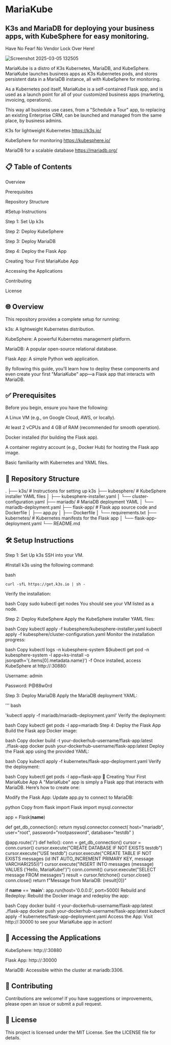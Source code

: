 # MariaKube
## K3s and MariaDB for deploying your business apps, with KubeSphere for easy monitoring.
Have No Fear! No Vendor Lock Over Here!

![Screenshot 2025-03-05 132505](https://github.com/user-attachments/assets/3535a08a-6503-4caa-a13c-0fd8d65e89bd)


MariaKube is a distro of K3s Kubernetes, MariaDB, and KubeSphere. MariaKube launches business apps as K3s Kubernetes pods, and stores persistent data in a MariaDB instance, all with KubeSphere for monitoring. 

As a Kubernetes pod itself, MariaKube is a self-contained Flask app, and is used as a launch point for all of your customized business apps (marketing, invoicing, operations). 

This way all business use cases, from a "Schedule a Tour" app, to replacing an existing Enterprise CRM, can be launched and managed from the same place, by business admins.

K3s for lightweight Kubernetes
https://k3s.io/

KubeSphere for monitoring
https://kubesphere.io/

MariaDB for a scalable database
https://mariadb.org/


## 📋 Table of Contents
Overview

Prerequisites

Repository Structure

#Setup Instructions

Step 1: Set Up k3s

Step 2: Deploy KubeSphere

Step 3: Deploy MariaDB

Step 4: Deploy the Flask App

Creating Your First MariaKube App

Accessing the Applications

Contributing

License

## 🌐 Overview
This repository provides a complete setup for running:

k3s: A lightweight Kubernetes distribution.

KubeSphere: A powerful Kubernetes management platform.

MariaDB: A popular open-source relational database.

Flask App: A simple Python web application.

By following this guide, you'll learn how to deploy these components and even create your first "MariaKube" app—a Flask app that interacts with MariaDB.

## ✅ Prerequisites
Before you begin, ensure you have the following:

A Linux VM (e.g., on Google Cloud, AWS, or locally).

At least 2 vCPUs and 4 GB of RAM (recommended for smooth operation).

Docker installed (for building the Flask app).

A container registry account (e.g., Docker Hub) for hosting the Flask app image.

Basic familiarity with Kubernetes and YAML files.

## 📂 Repository Structure


.
├── k3s/                          # Instructions for setting up k3s
├── kubesphere/                   # KubeSphere installer YAML files
│   ├── kubesphere-installer.yaml
│   └── cluster-configuration.yaml
├── mariadb/                      # MariaDB deployment YAML
│   └── mariadb-deployment.yaml
├── flask-app/                    # Flask app source code and Dockerfile
│   ├── app.py
│   ├── Dockerfile
│   └── requirements.txt
├── kubernetes/                   # Kubernetes manifests for the Flask app
│   └── flask-app-deployment.yaml
└── README.md                     


## 🛠️ Setup Instructions
Step 1: Set Up k3s
SSH into your VM.

#Install k3s using the following command:

bash

``curl -sfL https://get.k3s.io | sh - ``

Verify the installation:

bash
Copy
sudo kubectl get nodes
You should see your VM listed as a node.

Step 2: Deploy KubeSphere
Apply the KubeSphere installer YAML files:

bash
Copy
kubectl apply -f kubesphere/kubesphere-installer.yaml
kubectl apply -f kubesphere/cluster-configuration.yaml
Monitor the installation progress:

bash
Copy
kubectl logs -n kubesphere-system $(kubectl get pod -n kubesphere-system -l app=ks-install -o jsonpath='{.items[0].metadata.name}') -f
Once installed, access KubeSphere at http://<VM-IP>:30880:

Username: admin

Password: P@88w0rd

Step 3: Deploy MariaDB
Apply the MariaDB deployment YAML:

''' bash

'kubectl apply -f mariadb/mariadb-deployment.yaml'
Verify the deployment:

bash
Copy
kubectl get pods -l app=mariadb
Step 4: Deploy the Flask App
Build the Flask app Docker image:

bash
Copy
docker build -t your-dockerhub-username/flask-app:latest ./flask-app
docker push your-dockerhub-username/flask-app:latest
Deploy the Flask app using the provided YAML:

bash
Copy
kubectl apply -f kubernetes/flask-app-deployment.yaml
Verify the deployment:

bash
Copy
kubectl get pods -l app=flask-app
🌟 Creating Your First MariaKube App
A "MariaKube" app is simply a Flask app that interacts with MariaDB. Here’s how to create one:

Modify the Flask App:
Update app.py to connect to MariaDB:

python
Copy
from flask import Flask
import mysql.connector

app = Flask(__name__)

def get_db_connection():
    return mysql.connector.connect(
        host="mariadb",
        user="root",
        password="rootpassword",
        database="testdb"
    )

@app.route('/')
def hello():
    conn = get_db_connection()
    cursor = conn.cursor()
    cursor.execute("CREATE DATABASE IF NOT EXISTS testdb")
    cursor.execute("USE testdb")
    cursor.execute("CREATE TABLE IF NOT EXISTS messages (id INT AUTO_INCREMENT PRIMARY KEY, message VARCHAR(255))")
    cursor.execute("INSERT INTO messages (message) VALUES ('Hello, MariaKube!')")
    conn.commit()
    cursor.execute("SELECT message FROM messages")
    result = cursor.fetchone()
    cursor.close()
    conn.close()
    return f"Message from MariaDB: {result[0]}"

if __name__ == '__main__':
    app.run(host='0.0.0.0', port=5000)
Rebuild and Redeploy:
Rebuild the Docker image and redeploy the app:

bash
Copy
docker build -t your-dockerhub-username/flask-app:latest ./flask-app
docker push your-dockerhub-username/flask-app:latest
kubectl apply -f kubernetes/flask-app-deployment.yaml
Access the App:
Visit http://<VM-IP>:30000 to see your MariaKube app in action!

## 🔗 Accessing the Applications
KubeSphere: http://<VM-IP>:30880

Flask App: http://<VM-IP>:30000

MariaDB: Accessible within the cluster at mariadb:3306.

## 🤝 Contributing
Contributions are welcome! If you have suggestions or improvements, please open an issue or submit a pull request.

## 📜 License
This project is licensed under the MIT License. See the LICENSE file for details.
